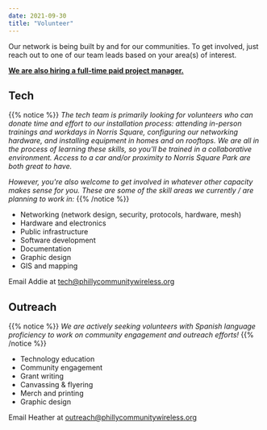 ```yaml
---
date: 2021-09-30
title: "Volunteer"
---
```


Our network is being built by and for our communities. To get involved, just reach out to one of our team leads based on your area(s) of interest.

**[We are also hiring a full-time paid project manager.](/job)**

## Tech

{{% notice %}}
_The tech team is primarily looking for volunteers who can donate time and effort to our installation process: attending in-person trainings and workdays in Norris Square, configuring our networking hardware, and installing equipment in homes and on rooftops. We are all in the process of learning these skills, so you'll be trained in a collaborative environment. Access to a car and/or proximity to Norris Square Park are both great to have._

_However, you're also welcome to get involved in whatever other capacity makes sense for you. These are some of the skill areas we currently / are planning to work in:_
{{% /notice %}}

- Networking (network design, security, protocols, hardware, mesh)
- Hardware and electronics
- Public infrastructure
- Software development
- Documentation
- Graphic design
- GIS and mapping

Email Addie at tech@phillycommunitywireless.org

## Outreach

{{% notice %}}
_We are actively seeking volunteers with Spanish language proficiency to work on community engagement and outreach efforts!_
{{% /notice %}}

- Technology education
- Community engagement
- Grant writing
- Canvassing & flyering
- Merch and printing
- Graphic design

Email Heather at outreach@phillycommunitywireless.org
